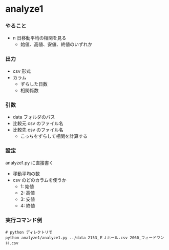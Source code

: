 # analyze1

### やること
- n 日移動平均の相関を見る
    - 始値、高値、安値、終値のいずれか

### 出力
- csv 形式
- カラム
    - ずらした日数
    - 相関係数

### 引数
- data フォルダのパス
- 比較元 csv のファイル名
- 比較先 csv のファイル名
    - こっちをずらして相関を計算する

### 設定
analyze1.py に直接書く

- 移動平均の数
- csv のどのカラムを使うか
    - 1: 始値
    - 2: 高値
    - 3: 安値
    - 4: 終値

### 実行コマンド例
```shell script
# python ディレクトリで
python analyze1/analyze1.py ../data 2153_ＥＪホール.csv 2060_フィードワンＨ.csv
```
